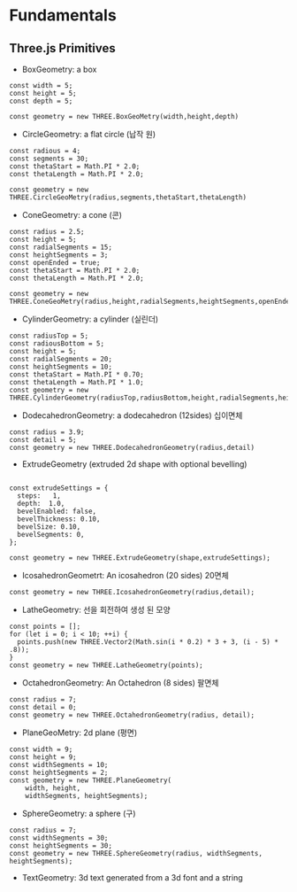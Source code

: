# Fundamentals

## Three.js Primitives

- BoxGeometry: a box

```
const width = 5;
const height = 5;
const depth = 5;

const geometry = new THREE.BoxGeoMetry(width,height,depth)
```

- CircleGeometry: a flat circle (납작 원)

```
const radious = 4;
const segments = 30;
const thetaStart = Math.PI * 2.0;
const thetaLength = Math.PI * 2.0;

const geometry = new THREE.CircleGeoMetry(radius,segments,thetaStart,thetaLength)

```

- ConeGeometry: a cone (콘)

```
const radius = 2.5;
const height = 5;
const radialSegments = 15;
const heightSegments = 3;
const openEnded = true;
const thetaStart = Math.PI * 2.0;
const thetaLength = Math.PI * 2.0;

const geometry = new THREE.ConeGeoMetry(radius,height,radialSegments,heightSegments,openEnded,thetaStart,thetaLength)
```

- CylinderGeometry: a cylinder (실린더)

```
const radiusTop = 5;
const radiousBottom = 5;
const height = 5;
const radialSegments = 20;
const heightSegments = 10;
const thetaStart = Math.PI * 0.70;
const thetaLength = Math.PI * 1.0;
const geometry = new THREE.CylinderGeometry(radiusTop,radiusBottom,height,radialSegments,heightSegments,openEnded,thetaStart,thetaLength)
```

- DodecahedronGeometry: a dodecahedron (12sides) 십이면체

```
const radius = 3.9;
const detail = 5;
const geometry = new THREE.DodecahedronGeometry(radius,detail)
```

- ExtrudeGeometry (extruded 2d shape with optional bevelling)

```

const extrudeSettings = {
  steps:   1,
  depth:  1.0,
  bevelEnabled: false,
  bevelThickness: 0.10,
  bevelSize: 0.10,
  bevelSegments: 0,
};

const geometry = new THREE.ExtrudeGeometry(shape,extrudeSettings);
```

- IcosahedronGeometrt: An icosahedron (20 sides) 20면체

```
const geometry = new THREE.IcosahedronGeometry(radius,detail);
```

- LatheGeometry: 선을 회전하여 생성 된 모양

```
const points = [];
for (let i = 0; i < 10; ++i) {
  points.push(new THREE.Vector2(Math.sin(i * 0.2) * 3 + 3, (i - 5) * .8));
}
const geometry = new THREE.LatheGeometry(points);
```

- OctahedronGeometry: An Octahedron (8 sides) 팔면체

```
const radius = 7;
const detail = 0;
const geometry = new THREE.OctahedronGeometry(radius, detail);
```

- PlaneGeoMetry: 2d plane (평면)

```
const width = 9;
const height = 9;
const widthSegments = 10;
const heightSegments = 2;
const geometry = new THREE.PlaneGeometry(
    width, height,
    widthSegments, heightSegments);
```

- SphereGeometry: a sphere (구)

```
const radius = 7;
const widthSegments = 30;
const heightSegments = 30;
const geometry = new THREE.SphereGeometry(radius, widthSegments, heightSegments);
```

- TextGeometry: 3d text generated from a 3d font and a string
